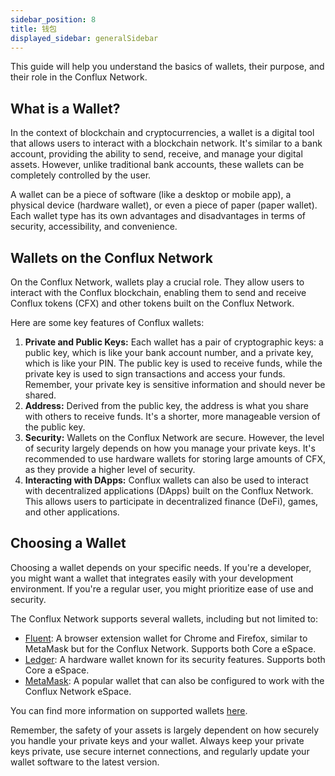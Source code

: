 ```yaml
---
sidebar_position: 8
title: 钱包
displayed_sidebar: generalSidebar
---
```


This guide will help you understand the basics of wallets, their purpose, and their role in the Conflux Network.

## What is a Wallet?

In the context of blockchain and cryptocurrencies, a wallet is a digital tool that allows users to interact with a blockchain network. It's similar to a bank account, providing the ability to send, receive, and manage your digital assets. However, unlike traditional bank accounts, these wallets can be completely controlled by the user.

A wallet can be a piece of software (like a desktop or mobile app), a physical device (hardware wallet), or even a piece of paper (paper wallet). Each wallet type has its own advantages and disadvantages in terms of security, accessibility, and convenience.

## Wallets on the Conflux Network

On the Conflux Network, wallets play a crucial role. They allow users to interact with the Conflux blockchain, enabling them to send and receive Conflux tokens (CFX) and other tokens built on the Conflux Network.

Here are some key features of Conflux wallets:

1. **Private and Public Keys:** Each wallet has a pair of cryptographic keys: a public key, which is like your bank account number, and a private key, which is like your PIN. The public key is used to receive funds, while the private key is used to sign transactions and access your funds. Remember, your private key is sensitive information and should never be shared.
2. **Address:** Derived from the public key, the address is what you share with others to receive funds. It's a shorter, more manageable version of the public key.
3. **Security:** Wallets on the Conflux Network are secure. However, the level of security largely depends on how you manage your private keys. It's recommended to use hardware wallets for storing large amounts of CFX, as they provide a higher level of security.
4. **Interacting with DApps:** Conflux wallets can also be used to interact with decentralized applications (DApps) built on the Conflux Network. This allows users to participate in decentralized finance (DeFi), games, and other applications.

## Choosing a Wallet

Choosing a wallet depends on your specific needs. If you're a developer, you might want a wallet that integrates easily with your development environment. If you're a regular user, you might prioritize ease of use and security.

The Conflux Network supports several wallets, including but not limited to:

- [Fluent](../tutorials/wallets/fluent.md): A browser extension wallet for Chrome and Firefox, similar to MetaMask but for the Conflux Network. Supports both Core a eSpace.
- [Ledger](../tutorials/wallets/ledger.md): A hardware wallet known for its security features. Supports both Core a eSpace.
- [MetaMask](../../espace/UserGuide.md): A popular wallet that can also be configured to work with the Conflux Network eSpace.

You can find more information on supported wallets [here](../tutorials/wallets/wallets.mdx).

Remember, the safety of your assets is largely dependent on how securely you handle your private keys and your wallet. Always keep your private keys private, use secure internet connections, and regularly update your wallet software to the latest version.
